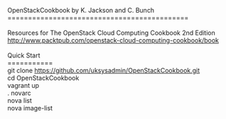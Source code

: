 OpenStackCookbook by K. Jackson and C. Bunch<br>
============================================<br>
<br>
Resources for The OpenStack Cloud Computing Cookbook 2nd Edition<br>
http://www.packtpub.com/openstack-cloud-computing-cookbook/book<br>
<br>
Quick Start<br>
===========<br>
git clone https://github.com/uksysadmin/OpenStackCookbook.git<br>
cd OpenStackCookbook<br>
vagrant up<br>
. novarc<br>
nova list<br>
nova image-list
